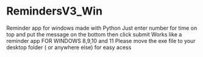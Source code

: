 # RemindersV3_Win
Reminder app for windows made with Python
Just enter number for time on top and put the message on the bottom
then click submit
Works like a reminder app
FOR WINDOWS 8,9,10 and 11
Please move the exe file to your desktop folder ( or anywhere else) for easy acess
